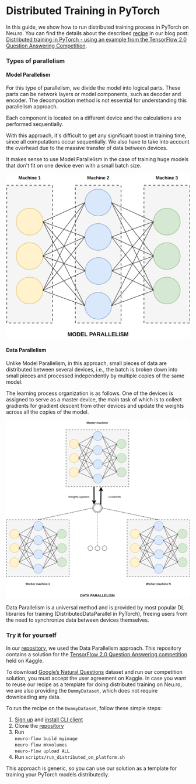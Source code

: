# Distributed Training in PyTorch

In this guide, we show how to run distributed training process in PyTorch on Neu.ro. You can find the details about the described [recipe](https://github.com/neuromation/ml-recipe-distributed-pytorch) in our blog post: [Distributed training in PyTorch - using an example from the TensorFlow 2.0 Question Answering Competition](https://blog.neu.ro/blog/distributed-training-in-pytorch-using-an-example-from-the-tensorflow-2-0-question-answering-competition/).

### Types of parallelism

#### Model Parallelism

For this type of parallelism, we divide the model into logical parts. These parts can be network layers or model components, such as decoder and encoder. The decomposition method is not essential for understanding this parallelism approach.

Each component is located on a different device and the calculations are performed sequentially.

With this approach, it's difficult to get any significant boost in training time, since all computations occur sequentially. We also have to take into account the overhead due to the massive transfer of data between devices.

It makes sense to use Model Parallelism in the case of training huge models that don't fit on one device even with a small batch size.

![Model Parallelism](../.gitbook/assets/mp.png)

#### Data Parallelism

Unlike Model Parallelism, in this approach, small pieces of data are distributed between several devices, i.e., the batch is broken down into small pieces and processed independently by multiple copies of the same model.

The learning process organization is as follows. One of the devices is assigned to serve as a master device, the main task of which is to collect gradients for gradient descent from other devices and update the weights across all the copies of the model.

![Data Parallelism](../.gitbook/assets/dp.png)

Data Parallelism is a universal method and is provided by most popular DL libraries for training (DistributedDataParallel in PyTorch), freeing users from the need to synchronize data between devices themselves.

### Try it for yourself

In our [repository](https://github.com/neuromation/ml-recipe-distributed-pytorch), we used the Data Parallelism approach. This repository contains a solution for the [TensorFlow 2.0 Question Answering competition](https://www.kaggle.com/c/tensorflow2-question-answering) held on Kaggle.

To download [Google’s Natural Questions](https://ai.google.com/research/NaturalQuestions/dataset) dataset and run our competition solution, you must accept the user agreement on Kaggle. In case you want to reuse our recipe as a template for doing distributed training on Neu.ro, we are also providing the `DummyDataset`, which does not require downloading any data.

To run the recipe on the `DummyDataset`, follow these simple steps:

1. [Sign up](https://neu.ro/) and [install CLI client](https://docs.neu.ro/getting-started#installing-cli)
2. Clone the [repository](https://github.com/neuromation/ml-recipe-distributed-pytorch)
3. Run \
   `neuro-flow build myimage`\
   `neuro-flow mkvolumes`\
   `neuro-flow upload ALL`
4. Run `scripts/run_distributed_on_platform.sh`

This approach is generic, so you can use our solution as a template for training your PyTorch models distributedly.
